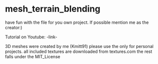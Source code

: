 # mesh_terrain_blending

have fun with the file for you own project. If possible mention me as the creator:)

Tutorial on Youtube: -link-


3D meshes were created by me (Kmitt91) please use the only for personal projects.
all included textures are downloaded from textures.com
the rest falls under the MIT_License

